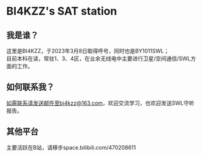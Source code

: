 # BI4KZZ's SAT station
## 我是谁？
这里是BI4KZZ，于2023年3月8日取得呼号，同时也是BY1011SWL；  
目前本科在读，常驻1、3、4区，在业余无线电中主要进行卫星/空间通信/SWL方面的工作。  
## 如何联系我？
如需联系请发送邮件至bi4kzz@163.com，欢迎交流学习，也欢迎发送SWL守听报告。
## 其他平台
主要活跃在B站，请移步space.bilibili.com/470208611
